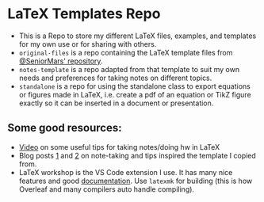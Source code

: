 # LaTeX Templates Repo

- This is a Repo to store my different LaTeX files, examples, and templates for my own use or for sharing with others.
- `original-files` is a repo containing the LaTeX template files from [@SeniorMars' repository][senior-mars-repo]. 
- `notes-template` is a repo adapted from that template to suit my own needs and preferences for taking notes on different topics.
- `standalone` is a repo for using the standalone class to export equations or figures made in LaTeX, i.e. create a pdf of an equation or TikZ figure exactly so it can be inserted in a document or presentation. 

## Some good resources:

- [Video][SeniorMars-Notes] on some useful tips for taking notes/doing hw in LaTeX
- Blog posts [1][blog-one] and [2][blog-two] on note-taking and tips inspired the template I copied from.
- LaTeX workshop is the VS Code extension I use. It has many nice features and good [documentation][lt-work]. Use `latexmk` for building (this is how Overleaf and many compilers auto handle compiling). 

[senior-mars-repo]: https://github.com/SeniorMars/dotfiles/tree/79f266bbfeb0dcdcba42284140d84f84af00f950/latex_template
[SeniorMars-Notes]: https://youtu.be/DOtM1mrWjUo?si=hfBw6kDHB7MjBjpv
[blog-one]: https://castel.dev/post/lecture-notes-3/
[blog-two]: https://castel.dev/post/lecture-notes-1/
[lt-work]: https://marketplace.visualstudio.com/items?itemName=James-Yu.latex-workshop
